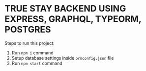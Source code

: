 # TRUE STAY BACKEND USING EXPRESS, GRAPHQL, TYPEORM, POSTGRES

Steps to run this project:

1. Run `npm i` command
2. Setup database settings inside `ormconfig.json` file
3. Run `npm start` command

